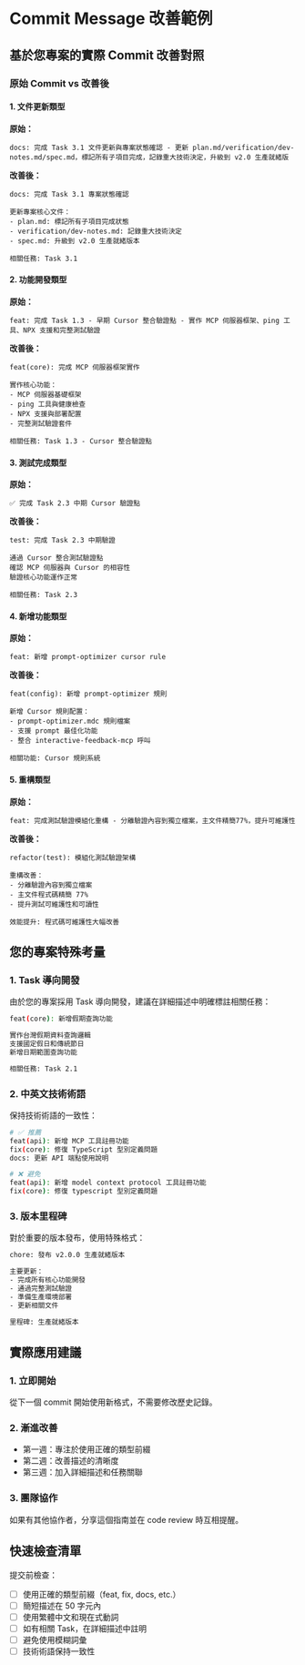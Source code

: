 # Commit Message 改善範例

## 基於您專案的實際 Commit 改善對照

### 原始 Commit vs 改善後

#### 1. 文件更新類型

**原始：**
```
docs: 完成 Task 3.1 文件更新與專案狀態確認 - 更新 plan.md/verification/dev-notes.md/spec.md，標記所有子項目完成，記錄重大技術決定，升級到 v2.0 生產就緒版
```

**改善後：**
```
docs: 完成 Task 3.1 專案狀態確認

更新專案核心文件：
- plan.md: 標記所有子項目完成狀態
- verification/dev-notes.md: 記錄重大技術決定
- spec.md: 升級到 v2.0 生產就緒版本

相關任務: Task 3.1
```

#### 2. 功能開發類型

**原始：**
```
feat: 完成 Task 1.3 - 早期 Cursor 整合驗證點 - 實作 MCP 伺服器框架、ping 工具、NPX 支援和完整測試驗證
```

**改善後：**
```
feat(core): 完成 MCP 伺服器框架實作

實作核心功能：
- MCP 伺服器基礎框架
- ping 工具與健康檢查
- NPX 支援與部署配置
- 完整測試驗證套件

相關任務: Task 1.3 - Cursor 整合驗證點
```

#### 3. 測試完成類型

**原始：**
```
✅ 完成 Task 2.3 中期 Cursor 驗證點
```

**改善後：**
```
test: 完成 Task 2.3 中期驗證

通過 Cursor 整合測試驗證點
確認 MCP 伺服器與 Cursor 的相容性
驗證核心功能運作正常

相關任務: Task 2.3
```

#### 4. 新增功能類型

**原始：**
```
feat: 新增 prompt-optimizer cursor rule
```

**改善後：**
```
feat(config): 新增 prompt-optimizer 規則

新增 Cursor 規則配置：
- prompt-optimizer.mdc 規則檔案
- 支援 prompt 最佳化功能
- 整合 interactive-feedback-mcp 呼叫

相關功能: Cursor 規則系統
```

#### 5. 重構類型

**原始：**
```
feat: 完成測試驗證模組化重構 - 分離驗證內容到獨立檔案，主文件精簡77%，提升可維護性
```

**改善後：**
```
refactor(test): 模組化測試驗證架構

重構改善：
- 分離驗證內容到獨立檔案
- 主文件程式碼精簡 77%
- 提升測試可維護性和可讀性

效能提升: 程式碼可維護性大幅改善
```

## 您的專案特殊考量

### 1. Task 導向開發
由於您的專案採用 Task 導向開發，建議在詳細描述中明確標註相關任務：

```bash
feat(core): 新增假期查詢功能

實作台灣假期資料查詢邏輯
支援國定假日和傳統節日
新增日期範圍查詢功能

相關任務: Task 2.1
```

### 2. 中英文技術術語
保持技術術語的一致性：

```bash
# ✅ 推薦
feat(api): 新增 MCP 工具註冊功能
fix(core): 修復 TypeScript 型別定義問題
docs: 更新 API 端點使用說明

# ❌ 避免
feat(api): 新增 model context protocol 工具註冊功能
fix(core): 修復 typescript 型別定義問題
```

### 3. 版本里程碑
對於重要的版本發布，使用特殊格式：

```bash
chore: 發布 v2.0.0 生產就緒版本

主要更新：
- 完成所有核心功能開發
- 通過完整測試驗證
- 準備生產環境部署
- 更新相關文件

里程碑: 生產就緒版本
```

## 實際應用建議

### 1. 立即開始
從下一個 commit 開始使用新格式，不需要修改歷史記錄。

### 2. 漸進改善
- 第一週：專注於使用正確的類型前綴
- 第二週：改善描述的清晰度
- 第三週：加入詳細描述和任務關聯

### 3. 團隊協作
如果有其他協作者，分享這個指南並在 code review 時互相提醒。

## 快速檢查清單

提交前檢查：
- [ ] 使用正確的類型前綴（feat, fix, docs, etc.）
- [ ] 簡短描述在 50 字元內
- [ ] 使用繁體中文和現在式動詞
- [ ] 如有相關 Task，在詳細描述中註明
- [ ] 避免使用模糊詞彙
- [ ] 技術術語保持一致性 